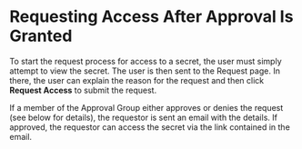 [title]: # (Requesting Access After Approval Is Granted)
[tags]: # (Access Requests)
[priority]: # (1000)

# Requesting Access After Approval Is Granted

To start the request process for access to a secret, the user must simply attempt to view the secret. The user is then sent to the Request page. In there, the user can explain the reason for the request and then click **Request Access** to submit the request.

If a member of the Approval Group either approves or denies the request (see below for details), the requestor is sent an email with the details. If approved, the requestor can access the secret via the link contained in the email.
